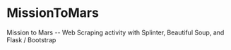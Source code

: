 # MissionToMars
Mission to Mars -- Web Scraping activity with Splinter, Beautiful Soup, and Flask / Bootstrap
